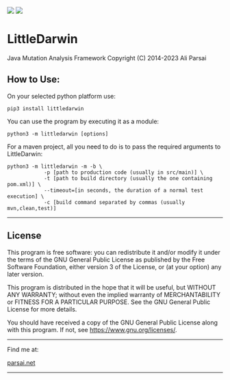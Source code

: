 ![](https://github.com/aliparsai/LittleDarwin/workflows/LittleDarwin%20Test%20Suite/badge.svg)
![](https://github.com/aliparsai/LittleDarwin/workflows/Build%20and%20Deploy/badge.svg)
# LittleDarwin 

Java Mutation Analysis Framework
Copyright (C) 2014-2023 Ali Parsai

## How to Use:
On your selected python platform use:

    pip3 install littledarwin

You can use the program by executing it as a module:

    python3 -m littledarwin [options]

For a maven project, all you need to do is to pass the required arguments to LittleDarwin:

    python3 -m littledarwin -m -b \
			    -p [path to production code (usually in src/main)] \
			    -t [path to build directory (usually the one containing pom.xml)] \
			    --timeout=[in seconds, the duration of a normal test execution] \
			    -c [build command separated by commas (usually mvn,clean,test)]


------------------------------------------------------------------------------------
## License
This program is free software: you can redistribute it and/or modify it under 
the terms of the GNU General Public License as published by the Free Software 
Foundation, either version 3 of the License, or (at your option) any later version.

This program is distributed in the hope that it will be useful, but WITHOUT 
ANY WARRANTY; without even the implied warranty of MERCHANTABILITY or FITNESS
 FOR A PARTICULAR PURPOSE.  See the GNU General Public License for more details.

You should have received a copy of the GNU General Public License
along with this program.  If not, see <https://www.gnu.org/licenses/>.

------------------------------------------------------------------------------------
Find me at:

[parsai.net](http://www.parsai.net)

------------------------------------------------------------------------------------


